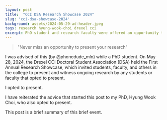 ```yaml
---
layout: post
title:  "CCI DSA Research Showcase 2024"
slug: 'cci-dsa-showcase-2024'
background: assets/2024-05-29-ad-header.jpeg
tags: research hyung-wook-choi drexel cci
excerpt: PhD student and research faculty were offered an opportunity to present their research at the CCI First Annual Research Showcase
---
```


<blockquote>
"Never miss an opportunity to present your research"
</blockquote>

I was advised of this (by @phonedude_mln) while a PhD student. On May 28, 2024, the Drexel CCI Doctoral Student Association (DSA) held the First Annual Research Showcase, which invited students, faculty, and others in the college to present and witness ongoing research by any students or faculty that opted to present.

I opted to present.

I have reiterated the advice that started this post to my PhD, Hyung Wook Choi, who also opted to present.

This post is a brief summary of this brief event.

